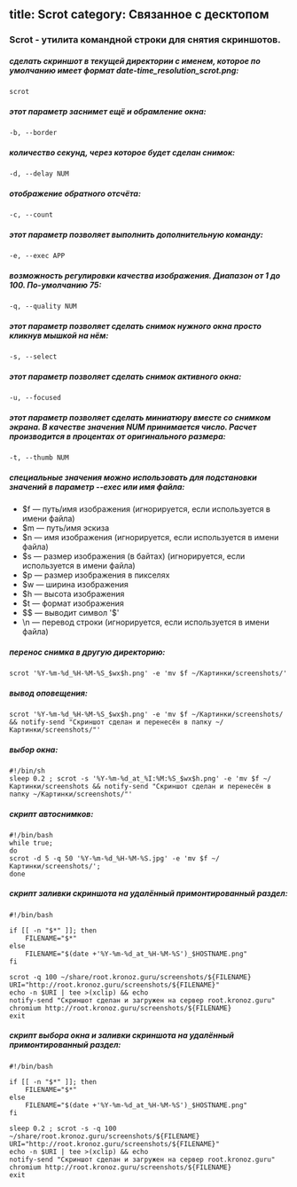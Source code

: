 title: Scrot
category: Связанное с десктопом
---
### Scrot - утилита командной строки для снятия скриншотов.

##### сделать скриншот в текущей директории с именем, которое по умолчанию имеет формат date-time_resolution_scrot.png:
```
scrot
```

##### этот параметр заснимет ещё и обрамление окна:
```
-b, --border
```

##### количество секунд, через которое будет сделан снимок:
```
-d, --delay NUM
```

##### отображение обратного отсчёта:
```
-c, --count
```

##### этот параметр позволяет выполнить дополнительную команду:
```
-e, --exec APP
```

##### возможность регулировки качества изображения. Диапазон от 1 до 100. По-умолчанию 75:
```
-q, --quality NUM
```

##### этот параметр позволяет сделать снимок нужного окна просто кликнув мышкой на нём:
```
-s, --select
```

##### этот параметр позволяет сделать снимок активного окна:
```
-u, --focused
```

##### этот параметр позволяет сделать миниатюру вместе со снимком экрана. В качестве значения NUM принимается число. Расчет производится в процентах от оригинального размера:
```
-t, --thumb NUM
```

##### специальные значения можно использовать для подстановки значений в параметр --exec или имя файла:
* $f — путь/имя изображения (игнорируется, если используется в имени файла)
* $m — путь/имя эскиза
* $n — имя изображения (игнорируется, если используется в имени файла)
* $s — размер изображения (в байтах) (игнорируется, если используется в имени файла)
* $p — размер изображения в пикселях
* $w — ширина изображения
* $h — высота изображения
* $t — формат изображения
* $$ — выводит символ '$'
* \n — перевод строки (игнорируется, если используется в имени файла)

##### перенос снимка в другую директорию:
```
scrot '%Y-%m-%d_%H-%M-%S_$wx$h.png' -e 'mv $f ~/Картинки/screenshots/'
```

##### вывод оповещения:
```
scrot '%Y-%m-%d_%H-%M-%S_$wx$h.png' -e 'mv $f ~/Картинки/screenshots/ && notify-send "Скриншот сделан и перенесён в папку ~/Картинки/screenshots/"'
```

##### выбор окна:
```
#!/bin/sh
sleep 0.2 ; scrot -s '%Y-%m-%d_at_%I:%M:%S_$wx$h.png' -e 'mv $f ~/Картинки/screenshots && notify-send "Скриншот сделан и перенесён в папку ~/Картинки/screenshots/"'
```

##### скрипт автоснимков:
```
#!/bin/bash
while true;
do
scrot -d 5 -q 50 '%Y-%m-%d_%H-%M-%S.jpg' -e 'mv $f ~/Картинки/screenshots/';
done
```

##### скрипт заливки скриншота на удалённый примонтированный раздел:
```
#!/bin/bash

if [[ -n "$*" ]]; then
    FILENAME="$*"
else
    FILENAME="$(date +'%Y-%m-%d_at_%H-%M-%S')_$HOSTNAME.png"
fi

scrot -q 100 ~/share/root.kronoz.guru/screenshots/${FILENAME}
URI="http://root.kronoz.guru/screenshots/${FILENAME}"
echo -n $URI | tee >(xclip) && echo
notify-send "Скриншот сделан и загружен на сервер root.kronoz.guru"
chromium http://root.kronoz.guru/screenshots/${FILENAME}
exit
```
##### скрипт выбора окна и заливки скриншота на удалённый примонтированный раздел:
```
#!/bin/bash

if [[ -n "$*" ]]; then
    FILENAME="$*"
else
    FILENAME="$(date +'%Y-%m-%d_at_%H-%M-%S')_$HOSTNAME.png"
fi

sleep 0.2 ; scrot -s -q 100 ~/share/root.kronoz.guru/screenshots/${FILENAME}
URI="http://root.kronoz.guru/screenshots/${FILENAME}"
echo -n $URI | tee >(xclip) && echo
notify-send "Скриншот сделан и загружен на сервер root.kronoz.guru"
chromium http://root.kronoz.guru/screenshots/${FILENAME}
exit
```